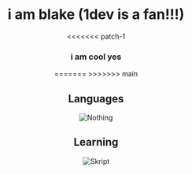 <div align="center">
  <h1 style="font-weight: bold;">i am blake (1dev is a fan!!!)</h1>
<<<<<<< patch-1
  <h3>i am cool yes</h3>
=======
>>>>>>> main
  <br/>
  <h2 style="font-weight: bold;">Languages</h2>
  <div>
    <img alt="Nothing" src="https://img.shields.io/badge/-nothing-040a16?style=for-the-badge&logo=nothing">
  </div>

  <h2 style="font-weight: bold;">Learning</h2>
  <div>
    <img alt="Skript" src="https://img.shields.io/badge/-skript-040a16?style=for-the-badge&logo=skript">
  </div>
  
